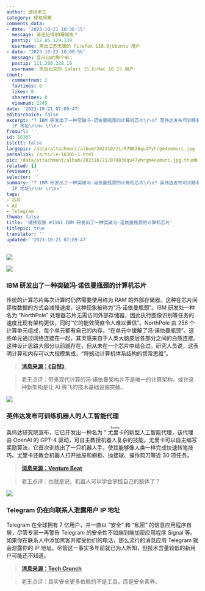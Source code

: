 ```yaml
---
author: 硬核老王
category: 硬核观察
comments_data:
- date: '2023-10-21 10:36:15'
  message: 谁还记得QQ珊瑚虫？
  postip: 117.85.129.139
  username: 来自江苏无锡的 Firefox 118.0|Ubuntu 用户
- date: '2023-10-23 10:00:56'
  message: 显示ip的那个嘛：
  postip: 111.200.228.10
  username: 来自北京的 Safari 15.6|Mac 10.15 用户
count:
  commentnum: 2
  favtimes: 0
  likes: 0
  sharetimes: 0
  viewnum: 2245
date: '2023-10-21 07:09:47'
editorchoice: false
excerpt: "? IBM 研发出了一种突破冯·诺依曼瓶颈的计算机芯片\r\n? 英伟达发布可训练机器人的人工智能代理\r\n? Telegram 仍在向联系人泄露用户
  IP 地址\r\n» \r\n»"
fromurl: ''
id: 16305
islctt: false
largepic: /data/attachment/album/202310/21/070836qu47yhrgm4eemurc.jpg
permalink: /article-16305-1.html
pic: /data/attachment/album/202310/21/070836qu47yhrgm4eemurc.jpg.thumb.jpg
related: []
reviewer: ''
selector: ''
summary: "? IBM 研发出了一种突破冯·诺依曼瓶颈的计算机芯片\r\n? 英伟达发布可训练机器人的人工智能代理\r\n? Telegram 仍在向联系人泄露用户
  IP 地址\r\n» \r\n»"
tags:
- 芯片
- AI
- Telegram
thumb: false
title: '硬核观察 #1161 IBM 研发出了一种突破冯·诺依曼瓶颈的计算机芯片'
titlepic: true
translator: ''
updated: '2023-10-21 07:09:47'
---
```


![](/data/attachment/album/202310/21/070836qu47yhrgm4eemurc.jpg)


![](/data/attachment/album/202310/21/070839o4r223o8j88l5tut.jpg)


### IBM 研发出了一种突破冯·诺依曼瓶颈的计算机芯片


传统的计算芯片每次计算时仍然需要使用称为 RAM 的外部存储器。这种在芯片间穿梭数据的方式会减慢速度，这种现象被称为“冯·诺依曼瓶颈”。IBM 研发处一种名为 “NorthPole” 处理器芯片无需访问外部存储器，因此执行图像识别等任务的速度比现有架构更快，同时“它的能效简直令人难以置信”。NorthPole 由 256 个计算单元组成，每个单元都有自己的内存，“在单元中缓解了冯·诺依曼瓶颈”。这些单元通过网络连接在一起，其灵感来自于人类大脑皮层各部分之间的白质连接。这种设计思路大部分以前就存在，但从未在一个芯片中结合过。研究人员说，这表明计算和内存可以大规模集成，“将撼动计算机体系结构的惯常思维”。



> 
> **[消息来源：《自然》](https://www.nature.com/articles/d41586-023-03267-0)**
> 
> 
> 



> 
> 老王点评：带来现代计算的冯·诺依曼架构并不是唯一的计算架构，或许这种新架构是让 AI 腾飞的技术基础设施突破。
> 
> 
> 


![](/data/attachment/album/202310/21/070849wwkzkwhtds1zzvne.jpg)


### 英伟达发布可训练机器人的人工智能代理


英伟达研究院宣布，它已开发出一种名为 “<ruby> 尤里卡 <rt>  Eureka </rt></ruby> 的新型人工智能代理，该代理由 OpenAI 的 GPT-4 驱动，可自主教授机器人复杂的技能。尤里卡可以自主编写奖励算法，它首次训练出了一只机器人手，使其能够像人类一样完成快速转笔技巧。尤里卡还教会机器人打开抽屉和橱柜、抛接球、操作剪刀等近 30 项任务。



> 
> **[消息来源：Venture Beat](https://venturebeat.com/ai/new-nvidia-ai-agent-powered-by-gpt-4-can-train-robots/)**
> 
> 
> 



> 
> 老王点评：也就是说，机器人可以学会掌控自己的肢体了？
> 
> 
> 


![](/data/attachment/album/202310/21/070937tx13n0kzubtb1tux.jpg)


### Telegram 仍在向联系人泄露用户 IP 地址


Telegram 在全球拥有 7 亿用户，并一直以 “安全” 和 “私密” 的信息应用程序自居，尽管专家一再警告 Telegram 的安全性不如端到端加密应用程序 Signal 等。如果你在联系人中添加黑客并接受他们的电话，那么流行的消息应用 Telegram 就会泄露你的 IP 地址。尽管这一事实多年前就已为人所知，但技术含量较低的新用户可能还不知道。



> 
> **[消息来源：Tech Crunch](https://techcrunch.com/2023/10/19/telegram-is-still-leaking-user-ip-addresses-to-contacts/)**
> 
> 
> 



> 
> 老王点评：其实安全更多依赖的不是工具，而是安全素养。
> 
> 
>